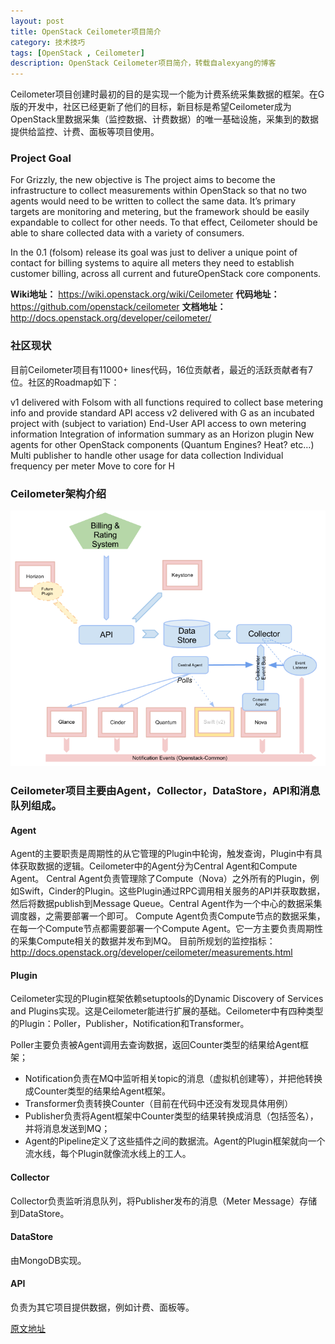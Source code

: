 ```yaml
---
layout: post
title: OpenStack Ceilometer项目简介
category: 技术技巧
tags: [OpenStack , Ceilometer]
description: OpenStack Ceilometer项目简介，转载自alexyang的博客
---
```


Ceilometer项目创建时最初的目的是实现一个能为计费系统采集数据的框架。在G版的开发中，社区已经更新了他们的目标，新目标是希望Ceilometer成为OpenStack里数据采集（监控数据、计费数据）的唯一基础设施，采集到的数据提供给监控、计费、面板等项目使用。

### Project Goal

For Grizzly, the new objective is The project aims to become the infrastructure to collect measurements within OpenStack so that no two agents would need to be written to collect the same data. It’s primary targets are monitoring and metering, but the framework should be easily expandable to collect for other needs. To that effect, Ceilometer should be able to share collected data with a variety of consumers.

In the 0.1 (folsom) release its goal was just to deliver a unique point of contact for billing systems to aquire all meters they need to establish customer billing, across all current and futureOpenStack core components.

**Wiki地址：** https://wiki.openstack.org/wiki/Ceilometer
**代码地址：** https://github.com/openstack/ceilometer
**文档地址：** http://docs.openstack.org/developer/ceilometer/

 

### 社区现状

目前Ceilometer项目有11000+ lines代码，16位贡献者，最近的活跃贡献者有7位。社区的Roadmap如下：

v1 delivered with Folsom with all functions required to collect base metering info and provide standard API access
v2 delivered with G as an incubated project with (subject to variation)
End-User API access to own metering information
Integration of information summary as an Horizon plugin
New agents for other OpenStack components (Quantum Engines? Heat? etc…)
Multi publisher to handle other usage for data collection
Individual frequency per meter
Move to core for H

### Ceilometer架构介绍

![Ceilometer架构介绍](/public/upload/ceilometer-architecture.png)

### Ceilometer项目主要由Agent，Collector，DataStore，API和消息队列组成。

#### Agent

Agent的主要职责是周期性的从它管理的Plugin中轮询，触发查询，Plugin中有具体获取数据的逻辑。Ceilometer中的Agent分为Central Agent和Compute Agent。
Central Agent负责管理除了Compute（Nova）之外所有的Plugin，例如Swift，Cinder的Plugin。这些Plugin通过RPC调用相关服务的API并获取数据，然后将数据publish到Message Queue。Central Agent作为一个中心的数据采集调度器，之需要部署一个即可。
Compute Agent负责Compute节点的数据采集，在每一个Compute节点都需要部署一个Compute Agent。它一方主要负责周期性的采集Compute相关的数据并发布到MQ。
目前所规划的监控指标：http://docs.openstack.org/developer/ceilometer/measurements.html

#### Plugin

Ceilometer实现的Plugin框架依赖setuptools的Dynamic Discovery of Services and Plugins实现。这是Ceilometer能进行扩展的基础。Ceilometer中有四种类型的Plugin：Poller，Publisher，Notification和Transformer。

Poller主要负责被Agent调用去查询数据，返回Counter类型的结果给Agent框架；

- Notification负责在MQ中监听相关topic的消息（虚拟机创建等），并把他转换成Counter类型的结果给Agent框架。
- Transformer负责转换Counter（目前在代码中还没有发现具体用例）
- Publisher负责将Agent框架中Counter类型的结果转换成消息（包括签名），并将消息发送到MQ；
- Agent的Pipeline定义了这些插件之间的数据流。Agent的Plugin框架就向一个流水线，每个Plugin就像流水线上的工人。

#### Collector

Collector负责监听消息队列，将Publisher发布的消息（Meter Message）存储到DataStore。

#### DataStore

由MongoDB实现。

#### API

负责为其它项目提供数据，例如计费、面板等。

[原文地址](http://www.cnblogs.com/alexyang8/archive/2013/02/18/2915981.html)